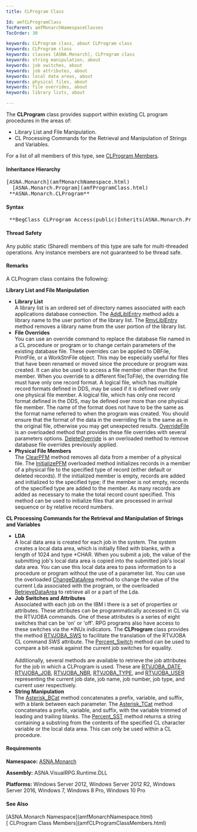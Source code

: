 ```yaml
---
title: CLProgram Class

Id: amfCLProgramClass
TocParent: amfMonarchNamespaceClasses
TocOrder: 30

keywords: CLProgram class, about CLProgram class
keywords: CLProgram class
keywords: classes [ASNA.Monarch], CLProgram class
keywords: string manipulation, about
keywords: job switches, about
keywords: job attributes, about
keywords: local data areas, about
keywords: physical files, about
keywords: file overrides, about
keywords: library lists, about

---
```


The **CLProgram** class provides support within existing CL program procedures in the areas of:

- Library List and File Manipulation.
- CL Processing Commands for the Retrieval and
        Manipulation of Strings and Variables.

For a list of all members of this type, see [CLProgram Members](amfCLProgramClassMembers.html).

#### Inheritance Hierarchy
<pre>[ASNA.Monarch](amfMonarchNamespace.html)       
  [ASNA.Monarch.Program](amfProgramClass.html)       
 **ASNA.Monarch.CLProgram**  </pre>

#### Syntax
<pre class="syntax"> **BegClass CLProgram Access(public)Inherits(ASNA.Monarch.Program)**       </pre>

#### Thread Safety
Any public static (Shared) members of this type are safe for multi-threaded operations. Any instance members are not guaranteed to be thread safe.

#### Remarks
A CLProgram class contains the following:

**Library List and File Manipulation** 

- **Library List** 
          <br clear="none" />A library list is an ordered set of
        directory names associated with each applications database
        connection. The 
        [
        AddLiblEntry](amfCLProgramClassAddLiblEntryMethods.html) method adds a library name to the user
        portion of the library list. The 
        [
        RmvLiblEntry](amfCLProgramClassRmvLiblEntryMethod.html) method removes a library name from the user
        portion of the library list.
- **File Overrides** 
          <br clear="none" />You can use an override command to
        replace the database file named in a CL procedure or
        program or to change certain parameters of the existing
        database file. These overrides can be applied to DBFile,
        PrintFile, or a WorkStnFile object. This may be especially
        useful for files that have been renamed or moved since the
        procedure or program was created. It can also be used to
        access a file member other than the first member. When you
        override to a different file(ToFile), the overriding file
        must have only one record format. A logical file, which has
        multiple record formats defined in DDS, may be used if it
        is defined over only one physical file member. A logical
        file, which has only one record format defined in the DDS,
        may be defined over more than one physical file member. The
        name of the format does not have to be the same as the
        format name referred to when the program was created. You
        should ensure that the format of the data in the overriding
        file is the same as in the original file, otherwise you may
        get unexpected results. 
        [
        OverrideFile](amfCLProgramClassOverrideFileMethods.html) is an overloaded method that provides these
        file overrides with several parameters options. 
        [
        DeleteOverride](amfCLProgramClassDeleteOverrideMethods.html) is an overloaded method to remove
        database file overrides previously applied.
- **Physical File Members** 
          <br clear="none" />The 
        [ClearPFM](amfCLProgramClassClearPFMMethod.html) method removes all data from a member of a
        physical file. The 
        [InitializePFM](amfCLProgramClassInitializePFMMethods.html) 
		overloaded method initializes records in a
        member of a physical file to the specified type of record
        (either default or deleted records). If the initialized
        member is empty, records are added and initialized to the
        specified type; if the member is not empty, records of the
        specified type are added to the member. As many records are
        added as necessary to make the total record count
        specified. This method can be used to initialize files that
        are processed in arrival sequence or by relative record
        numbers.

**CL Processing Commands for the Retrieval and Manipulation of Strings and Variables** 

- **LDA** <br clear="none" />A local data area is created for each job in the system. The system creates a local data area, which is initially filled with blanks, with a length of 1024 and type *CHAR. When you submit a job, the value of the submitting job's local data area is copied into the submitted job's local data area. You can use this local data area to pass information to a procedure or program without the use of a parameter list. You can use the overloaded [ ChangeDataArea](amfCLProgramClassChangeDataAreaMethods.html) method to change the value of the current Lda associated with the program, or the overloaded [ RetrieveDataArea](amfCLProgramClassRetrieveDataAreaMethods.html) to retrieve all or a part of the Lda.
- **Job Switches and Attributes
        <br clear="none" />**  Associated with each job on
        the IBM i there is a set of properties or
        attributes. These attributes can be programmatically
        accessed in CL via the RTVJOBA commands. One of these
        attributes is a series of eight switches that can
        be 'on' or 'off'. RPG programs also have access to these
        switches via the *INUx indicators. The 
 **CLProgram**  class provides the method 
        [
        RTVJOBA_SWS](amfCLProgramClassRTVJOBA_SWSMethod.html) to facilitate the translation of the RTVJOBA
        CL command 
 *SWS*  attribute. The 
        [
        Percent_Switch](amfCLProgramClassPercent_SwitchMethod.html) method can be used to compare a bit-mask
        against the current job switches for equality.
        <br clear="none" /><br clear="none" />Additionally, several methods are
        available to retrieve the job attributes for the job
        in which a CLProgram is used. These are 
        [
        RTVJOBA_DATE](amfCLProgramClassRTVJOBA_DATEMethod.html), 
        [
        RTVJOBA_JOB](amfCLProgramClassRTVJOBA_JOBMethod.html), 
        [
        RTVJOBA_NBR](amfCLProgramClassRTVJOBA_NBRMethod.html), 
        [
        RTVJOBA_TYPE](amfCLProgramClassRTVJOBA_TYPEMethod.html), and 
        [
        RTVJOBA_USER](amfCLProgramClassRTVJOBA_USERMethod.html) representing the current job date, job
        name, job number, job type, and current
        user respectively.
- **String Manipulation** 
          <br clear="none" />The 
        [
        Asterisk_BCat](amfCLProgramClassAsterisk_BCatMethod.html) method concatenates a prefix, variable,
        and suffix, with a blank between each parameter. The 
        [
        Asterisk_TCat](amfCLProgramClassAsterisk_TCatMethod.html) method concatenates a prefix, variable,
        and suffix, with the variable trimmed of leading and
        trailing blanks. The 
        [
        Percent_SST](amfCLProgramClassPercent_SSTMethod.html) method returns a string containing a
        substring from the contents of the specified CL character
        variable or the local data area. This can only be used
        within a CL procedure.

<!-- start -->

#### Requirements
**Namespace:** [ASNA.Monarch](amfMonarchNamespace.html)

**Assembly:** ASNA.VisualRPG.Runtime.DLL 

**Platforms:** Windows Server 2012, Windows Server 2012 R2, Windows Server 2016, Windows 7, Windows 8 Pro, Windows 10 Pro
<!-- end -->

#### See Also
<dl><dt>
        [ASNA.Monarch
        Namespace](amfMonarchNamespace.html)
        <br clear="none" />
        [
        CLProgram Class Members](amfCLProgramClassMembers.html)
      </dt></dl>

